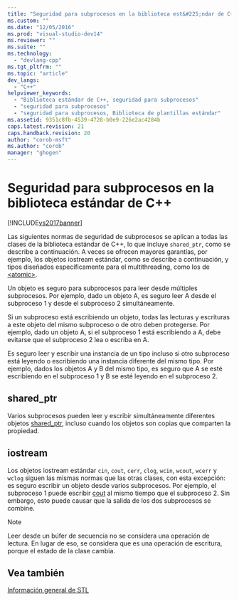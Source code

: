 ```yaml
---
title: "Seguridad para subprocesos en la biblioteca est&#225;ndar de C++ | Microsoft Docs"
ms.custom: ""
ms.date: "12/05/2016"
ms.prod: "visual-studio-dev14"
ms.reviewer: ""
ms.suite: ""
ms.technology: 
  - "devlang-cpp"
ms.tgt_pltfrm: ""
ms.topic: "article"
dev_langs: 
  - "C++"
helpviewer_keywords: 
  - "Biblioteca estándar de C++, seguridad para subprocesos"
  - "seguridad para subprocesos"
  - "seguridad para subprocesos, Biblioteca de plantillas estándar"
ms.assetid: 9351c8fb-4539-4728-b0e9-226e2ac4284b
caps.latest.revision: 21
caps.handback.revision: 20
author: "corob-msft"
ms.author: "corob"
manager: "ghogen"
---
```

# Seguridad para subprocesos en la biblioteca est&#225;ndar de C++
[!INCLUDE[vs2017banner](../assembler/inline/includes/vs2017banner.md)]

Las siguientes normas de seguridad de subprocesos se aplican a todas las clases de la biblioteca estándar de C\+\+, lo que incluye `shared_ptr`, como se describe a continuación.  A veces se ofrecen mayores garantías, por ejemplo, los objetos iostream estándar, como se describe a continuación, y tipos diseñados específicamente para el multithreading, como los de [\<atomic\>](../standard-library/atomic.md).  
  
 Un objeto es seguro para subprocesos para leer desde múltiples subprocesos.  Por ejemplo, dado un objeto A, es seguro leer A desde el subproceso 1 y desde el subproceso 2 simultáneamente.  
  
 Si un subproceso está escribiendo un objeto, todas las lecturas y escrituras a este objeto del mismo subproceso o de otro deben protegerse.  Por ejemplo, dado un objeto A, si el subproceso 1 está escribiendo a A, debe evitarse que el subproceso 2 lea o escriba en A.  
  
 Es seguro leer y escribir una instancia de un tipo incluso si otro subproceso está leyendo o escribiendo una instancia diferente del mismo tipo.  Por ejemplo, dados los objetos A y B del mismo tipo, es seguro que A se esté escribiendo en el subproceso 1 y B se esté leyendo en el subproceso 2.  
  
## shared\_ptr  
 Varios subprocesos pueden leer y escribir simultáneamente diferentes objetos [shared\_ptr](../standard-library/shared-ptr-class.md), incluso cuando los objetos son copias que comparten la propiedad.  
  
## iostream  
 Los objetos iostream estándar `cin`, `cout`, `cerr`, `clog`, `wcin`, `wcout`, `wcerr` y `wclog` siguen las mismas normas que las otras clases, con esta excepción: es seguro escribir un objeto desde varios subprocesos.  Por ejemplo, el subproceso 1 puede escribir [cout](../Topic/cout.md) al mismo tiempo que el subproceso 2.  Sin embargo, esto puede causar que la salida de los dos subprocesos se combine.  
  
> [!NOTE]
>  Leer desde un búfer de secuencia no se considera una operación de lectura.  En lugar de eso, se considera que es una operación de escritura, porque el estado de la clase cambia.  
  
## Vea también  
 [Información general de STL](../standard-library/cpp-standard-library-overview.md)